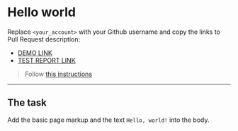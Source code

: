 # Hello world
Replace `<your_account>` with your Github username and copy the links to Pull Request description:
- [DEMO LINK](https://Kostia.github.io/layout_hello-world/)
- [TEST REPORT LINK](https://Kostia.github.io/layout_hello-world/report/html_report/)

> Follow [this instructions](https://mate-academy.github.io/layout_task-guideline/#how-to-solve-the-layout-tasks-on-github)
___

## The task 
Add the basic page markup and the text `Hello, world!` into the body.
